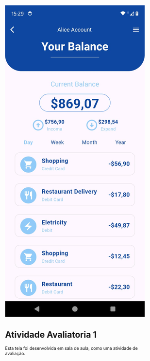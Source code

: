 ![Imagem da tela desenvolvida](https://github.com/acofernandess/flutter_AtividadeAvaliatoria1/blob/main/asset/img/atividade1.jpg) 
# Atividade Avaliatoria 1

Esta tela foi desenvolvida em sala de aula, como uma atividade de avaliação.
